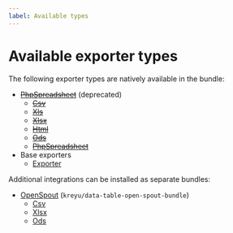 ```yaml
---
label: Available types
---
```


# Available exporter types

The following exporter types are natively available in the bundle:

- [~~PhpSpreadsheet~~](https://github.com/PHPOffice/PhpSpreadsheet) (deprecated)
  - [~~Csv~~](types/php-spreadsheet/csv.md)
  - [~~Xls~~](types/php-spreadsheet/xls.md)
  - [~~Xlsx~~](types/php-spreadsheet/xlsx.md)
  - [~~Html~~](types/php-spreadsheet/html.md)
  - [~~Ods~~](types/php-spreadsheet/ods.md)
  - [~~PhpSpreadsheet~~](types/php-spreadsheet/php-spreadsheet.md)
- Base exporters
    - [Exporter](types/exporter.md)

Additional integrations can be installed as separate bundles:
- [OpenSpout](https://github.com/kreyu/data-table-open-spout-bundle) (`kreyu/data-table-open-spout-bundle`)
  - [Csv](types/open-spout/csv.md)
  - [Xlsx](types/open-spout/xlsx.md)
  - [Ods](types/open-spout/ods.md)
